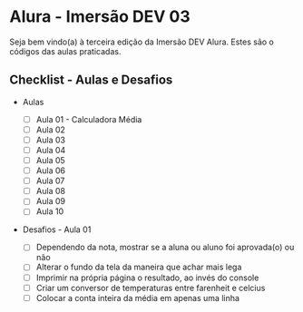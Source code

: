 # Alura - Imersão DEV 03

Seja bem vindo(a) à terceira edição da Imersão DEV Alura. Estes são o códigos das aulas praticadas.

## Checklist - Aulas e Desafios

- Aulas

  - [ ] Aula 01 - Calculadora Média
  - [ ] Aula 02
  - [ ] Aula 03
  - [ ] Aula 04
  - [ ] Aula 05
  - [ ] Aula 06
  - [ ] Aula 07
  - [ ] Aula 08
  - [ ] Aula 09
  - [ ] Aula 10

- Desafios - Aula 01
  - [ ] Dependendo da nota, mostrar se a aluna ou aluno foi aprovada(o) ou não
  - [ ] Alterar o fundo da tela da maneira que achar mais lega
  - [ ] Imprimir na própria página o resultado, ao invés do console
  - [ ] Criar um conversor de temperaturas entre farenheit e celcius
  - [ ] Colocar a conta inteira da média em apenas uma linha
